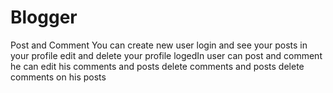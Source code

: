 # Blogger
Post and Comment
You can create new user
login and see your posts in your profile
edit and delete your profile
logedIn user can post and comment
he can edit his comments and posts
delete comments and posts
delete comments on his posts

